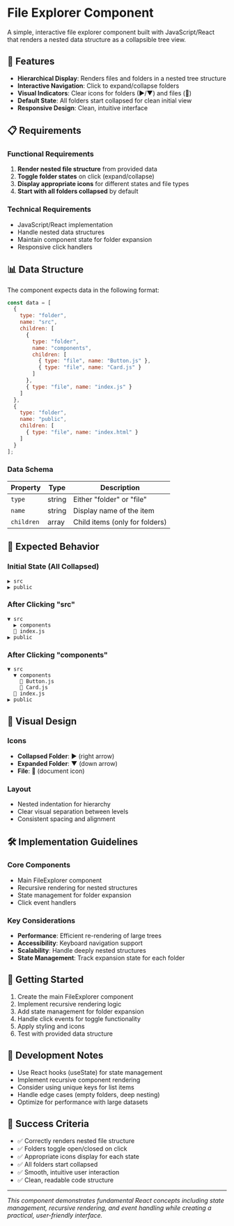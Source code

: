 # File Explorer Component

A simple, interactive file explorer component built with JavaScript/React that renders a nested data structure as a collapsible tree view.

## 🚀 Features

- **Hierarchical Display**: Renders files and folders in a nested tree structure
- **Interactive Navigation**: Click to expand/collapse folders
- **Visual Indicators**: Clear icons for folders (▶/▼) and files (📄)
- **Default State**: All folders start collapsed for clean initial view
- **Responsive Design**: Clean, intuitive interface

## 📋 Requirements

### Functional Requirements

1. **Render nested file structure** from provided data
2. **Toggle folder states** on click (expand/collapse)
3. **Display appropriate icons** for different states and file types
4. **Start with all folders collapsed** by default

### Technical Requirements

- JavaScript/React implementation
- Handle nested data structures
- Maintain component state for folder expansion
- Responsive click handlers

## 📊 Data Structure

The component expects data in the following format:

```javascript
const data = [
  {
    type: "folder",
    name: "src",
    children: [
      {
        type: "folder", 
        name: "components",
        children: [
          { type: "file", name: "Button.js" },
          { type: "file", name: "Card.js" }
        ]
      },
      { type: "file", name: "index.js" }
    ]
  },
  {
    type: "folder",
    name: "public", 
    children: [
      { type: "file", name: "index.html" }
    ]
  }
];
```

### Data Schema

| Property | Type | Description |
|----------|------|-------------|
| `type` | string | Either "folder" or "file" |
| `name` | string | Display name of the item |
| `children` | array | Child items (only for folders) |

## 🎯 Expected Behavior

### Initial State (All Collapsed)
```
▶ src
▶ public
```

### After Clicking "src"
```
▼ src
  ▶ components
  📄 index.js
▶ public
```

### After Clicking "components"
```
▼ src
  ▼ components
    📄 Button.js
    📄 Card.js
  📄 index.js
▶ public
```

## 🎨 Visual Design

### Icons
- **Collapsed Folder**: ▶ (right arrow)
- **Expanded Folder**: ▼ (down arrow) 
- **File**: 📄 (document icon)

### Layout
- Nested indentation for hierarchy
- Clear visual separation between levels
- Consistent spacing and alignment

## 🛠️ Implementation Guidelines

### Core Components
- Main FileExplorer component
- Recursive rendering for nested structures
- State management for folder expansion
- Click event handlers

### Key Considerations
- **Performance**: Efficient re-rendering of large trees
- **Accessibility**: Keyboard navigation support
- **Scalability**: Handle deeply nested structures
- **State Management**: Track expansion state for each folder

## 🚦 Getting Started

1. Create the main FileExplorer component
2. Implement recursive rendering logic
3. Add state management for folder expansion
4. Handle click events for toggle functionality
5. Apply styling and icons
6. Test with provided data structure

## 📝 Development Notes

- Use React hooks (useState) for state management
- Implement recursive component rendering
- Consider using unique keys for list items
- Handle edge cases (empty folders, deep nesting)
- Optimize for performance with large datasets

## 🎯 Success Criteria

- ✅ Correctly renders nested file structure
- ✅ Folders toggle open/closed on click
- ✅ Appropriate icons display for each state
- ✅ All folders start collapsed
- ✅ Smooth, intuitive user interaction
- ✅ Clean, readable code structure

---

*This component demonstrates fundamental React concepts including state management, recursive rendering, and event handling while creating a practical, user-friendly interface.*